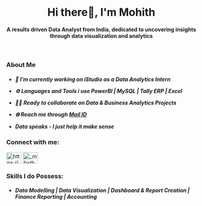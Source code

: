 <h1 align="center">Hi there👋, I'm Mohith</h1>
<h4 align="center">A results driven Data Analyst from India, dedicated to uncovering insights through data visualization and analytics </h4> <br>



<h3 align="left">About Me</h3>
<h5 align="left"> 
    
- 📍 I’m currently working on **iStudio as a Data Analytics Intern** 
    
- ⚙️ Languages and Tools i use **PowerBI | MySQL | Tally ERP | Excel** <br>

- 🧑‍💻 Ready to collaborate on Data & Business Analytics Projects <br>

- 🌐 Reach me through [**Mail ID**](mohithkumar20045@gmail.com)<br> 

- **Data speaks - I just help it make sense** </h5>

<h3 align="left">Connect with me:</h3>
<p align="left">
<a href="[www.linkedin.com/in/mohith-kumar-datalearner](https://www.linkedin.com/in/mohith-kumar-282b93341/)" target="blank"><img align="center" src="https://raw.githubusercontent.com/rahuldkjain/github-profile-readme-generator/master/src/images/icons/Social/linked-in-alt.svg" alt="https://www.linkedin.com/in/mohith-kumar-282b93341/" height="30" width="40" /></a>
<a href="https://instagram.com/_mhxth" target="blank"><img align="center" src="https://raw.githubusercontent.com/rahuldkjain/github-profile-readme-generator/master/src/images/icons/Social/instagram.svg" alt="_mhxth" height="30" width="40" /></a>
</p>

<h3 align="left">Skills I do Possess:</h3>
<h5 align="left"> 
    
- **Data Modelling | Data Visualization | Dashboard & Report Creation | Finance Reporting | Accounting**
</h5>
